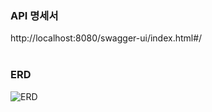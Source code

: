 ### API 명세서

http://localhost:8080/swagger-ui/index.html#/
<br><br>

### ERD

![ERD](https://github.com/jkhan94/todoApp/assets/163835909/3839d876-650a-4771-80bb-d61a52e5b400)

